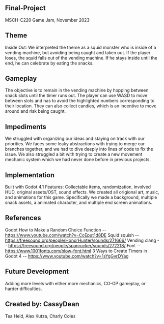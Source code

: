 ## Final-Project
MSCH-C220 Game Jam, November 2023

## Theme
Inside Out: We interpreted the theme as a squid monster who is inside of a vending machine, but avoiding being caught and taken out. If the player loses, the squid falls out of the vending machine. If he stays inside until the end, he can celebrate by eating the snacks. 
		
## Gameplay
The objective is to remain in the vending machine by hopping between snack slots until the timer runs out. The player can use WASD to move between slots and has to avoid the highlighted numbers corresponding to their location. They can also collect candies, which is an incentive to move around and risk being caught. 

## Impediments
We struggled with organizing our ideas and staying on track with our priorities. We faces some leaky abstractions with trying to merge our branches together, and we had to dive deeply into lines of code to fix the issue. We also struggled a bit with trying to create a new movement mechanic system which we had never done before in previous projects.

## Implementation
Built with Godot 4.1
Features: Collectable items, randomization, involved HUD, original assets/OST, sound effects.
We created all origional art, music, and animations for this game. Specifically we made a background, multiple snack assets, a animated character, and multiple end screen animations. 

## References
Godot How to Make a Random Choice Function -- https://www.youtube.com/watch?v=CoEput1d8DE
Squid squish -- https://freesound.org/people/HonorHunter/sounds/271666/
Vending clang -- https://freesound.org/people/spanrucker/sounds/272218/
Font -- https://www.1001fonts.com/blow-font.html
3 Ways to Create Timers in Godot 4 -- https://www.youtube.com/watch?v=1sYgGvrDYag

## Future Development
Adding more levels with either more mechanics, CO-OP gameplay, or harder difficulties.

## Created by: CassyDean
Tea Held, Alex Kutza, Charly Coles

